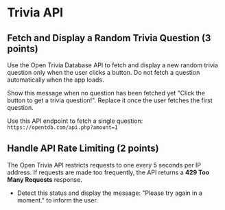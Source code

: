 # Trivia API

## Fetch and Display a Random Trivia Question (3 points)
Use the Open Trivia Database API to fetch and display a new random trivia question only when the user clicks a button. Do not fetch a question automatically when the app loads.

Show this message when no question has been fetched yet "Click the button to get a trivia question!". Replace it once the user fetches the first question.

Use this API endpoint to fetch a single question:
`https://opentdb.com/api.php?amount=1`

## Handle API Rate Limiting (2 points)
The Open Trivia API restricts requests to one every 5 seconds per IP address. If requests are made too frequently, the API returns a **429 Too Many Requests** response.

- Detect this status and display the message: "Please try again in a moment." to inform the user.
